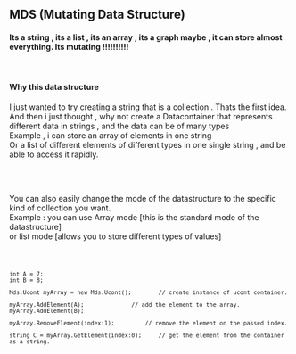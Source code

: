 <h2>
	MDS (Mutating Data Structure)
</h2>
<h4>
	Its a string , its a list , its an array , its a graph maybe , it can store almost 
	everything. Its mutating !!!!!!!!!!	<insert pixar studio screams>
</h4>
<br>
<h4>
	Why this data structure
</h4>
<p>
	I just wanted to try creating a string that is a collection . Thats the first idea. 
	And then i just thought , why not create a Datacontainer that represents different data in
	 strings , and the data can be of many types 
<br>
	Example , i can store an array of elements in one string <br>
	Or a list of different elements of different types in one single string , and be able to access it rapidly. 	
</p>
<br>
<br>
<p>
	You can also easily change the mode of the datastructure to the specific kind of collection you want.
<br>
	Example : you can use Array mode [this is the standard mode of the datastructure] 
<br>
	or list mode [allows you to store different types of values]
<br>
</p>

<code>

	int A = 7;
	int B = 8;

	Mds.Ucont myArray = new Mds.Ucont();		// create instance of ucont container.

	myArray.AddElement(A);				// add the element to the array.
	myArray.AddElement(B);

	myArray.RemoveElement(index:1);			// remove the element on the passed index.

	string C = myArray.GetElement(index:0);		// get the element from the container as a string.
	
</code>

